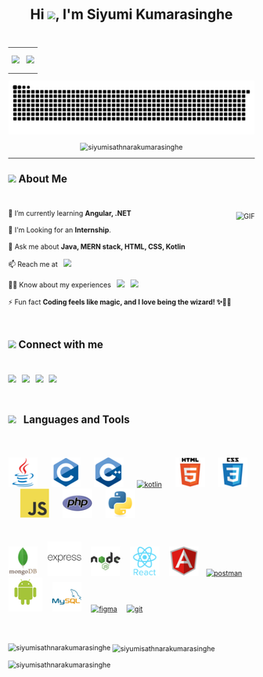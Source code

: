 <h1 align="center">Hi <img src="https://media.giphy.com/media/hvRJCLFzcasrR4ia7z/giphy.gif" width="35">, I'm Siyumi Kumarasinghe</h1>
<br>

<table border = 0>
  <tr>
    <td>
      <p align="center">
        <a href="https://github.com/DenverCoder1/readme-typing-svg">
  <img src="https://readme-typing-svg.herokuapp.com?font=Time+New+Roman&color=%23600000&size=29&center=true&vCenter=true&width=900&height=100&lines=Hello+👋🏻😀;I'm+a+Passionate+Software+Engineering+undergraduate+👩‍💻;At+SLIIT+🎓;Building+the+future+of+tech+🚀;Learning,+growing,+and+coding+every+day+💡">
</a>
      </p>
    </td>
    <td>
      <img src="https://media.giphy.com/media/7TcdtHOCxo3meUvPgj/giphy.gif" width=200px>
    </td>
  </tr>
</table>


<p align = "center">
	<img src = "https://github.com/7oSkaaa/7oSkaaa/blob/output/github-contribution-grid-snake.svg?" alt = "Snake Game"/>
</p>

<p align="center"> 
  <img src="https://komarev.com/ghpvc/?username=siyumisathnarakumarasinghe&label=Profile%20views&color=0e75b6&style=flat" alt="siyumisathnarakumarasinghe" /> 
</p>

<hr>

## <picture><img src = "https://github.com/7oSkaaa/7oSkaaa/blob/main/Images/about_me.gif?raw=true" width = 50px></picture> About Me
<br>
<img alt="GIF" src="https://github.com/arsentieva/arsentieva/blob/main/code.gif?raw=true" height="300" align="right" style="padding-top: 20px;" />

 🌱 I’m currently learning **Angular, .NET** 
 <br><br>
 🤔 I'm Looking for an **Internship**.
 <br><br>
 💬 Ask me about **Java, MERN stack, HTML, CSS, Kotlin**
 <br><br>
 📫 Reach me at &nbsp; [<img src="https://img.shields.io/badge/email-%239F2B68.svg?&style=for-the-badge&logo=gmail&logoColor=white" />](mailto:sathnarakumarasinghe@gmail.com)
 <br><br>
 🙋‍♀️ Know about my experiences &nbsp;
[<img src="https://img.shields.io/badge/resume-%23088F8F.svg?&style=for-the-badge&logo=resume&logoColor=black" />](https://mysliit-my.sharepoint.com/:b:/g/personal/it22221414_my_sliit_lk/EfCtDAUYVidIqW_GSRUb_MMBSkp1aQUn8fTJpH3ln-pbXA?e=gJ0iqf) &nbsp;
[<img src="https://img.shields.io/badge/portfolio-%23E97451.svg?&style=for-the-badge&logo=github&logoColor=white" />](https://siyumisathnarakumarasinghe.github.io/Portfolio/)
<br><br>
⚡ Fun fact **Coding feels like magic, and I love being the wizard! ✨🧙‍♀️**

<br>

## <picture><img src="https://user-images.githubusercontent.com/22797857/90096358-dba16400-dd54-11ea-8e44-e181ada72661.gif" width= 100px></picture> Connect with me

<br>

<p align = "center">
  
[<img src="https://img.shields.io/badge/linkedin-%230077B5.svg?&style=for-the-badge&logo=linkedin&logoColor=white" />](https://www.linkedin.com/in/siyumi-kumarasinghe-a9a88a24b/) &nbsp;
[<img src="https://img.shields.io/badge/twitter-%231DA1F2.svg?&style=for-the-badge&logo=twitter&logoColor=white" />](https://x.com/SiyumiSK2000?t=c7nX14KgG0TfH2hAziWD9w&s=09) &nbsp;
[<img src="https://img.shields.io/badge/facebook-%2346A0D4.svg?&style=for-the-badge&logo=facebook&logoColor=white" />](https://www.facebook.com/share/19X1Sr5R8L/) &nbsp;
[<img src="https://img.shields.io/badge/instagram-%23E4405F.svg?&style=for-the-badge&logo=instagram&logoColor=white" />](https://www.instagram.com/siyumikumarasinghe?igsh=MTdhYjI4MG55MTBjag==) &nbsp;

</p>

<br> 

## <picture> <img src="https://media2.giphy.com/media/QssGEmpkyEOhBCb7e1/giphy.gif?cid=ecf05e47a0n3gi1bfqntqmob8g9aid1oyj2wr3ds3mg700bl&rid=giphy.gif" width = 40px></picture> &nbsp; Languages and Tools

<br> <br>

<p align="center"> 
  
[<img src="https://raw.githubusercontent.com/devicons/devicon/master/icons/java/java-original.svg" alt="java" width="60" height="60"/>](https://www.java.com) &nbsp;&nbsp;&nbsp;&nbsp;&nbsp;
[<img src="https://raw.githubusercontent.com/devicons/devicon/master/icons/c/c-original.svg" alt="c" width="60" height="60"/>](https://www.cprogramming.com/) &nbsp;&nbsp;&nbsp;&nbsp;&nbsp;
[<img src="https://raw.githubusercontent.com/devicons/devicon/master/icons/cplusplus/cplusplus-original.svg" alt="cplusplus" width="60" height="60"/>](https://www.w3schools.com/cpp/) &nbsp;&nbsp;&nbsp;&nbsp;&nbsp;
[<img src="https://www.vectorlogo.zone/logos/kotlinlang/kotlinlang-icon.svg" alt="kotlin" width="60" height="60"/>](https://kotlinlang.org) &nbsp;&nbsp;&nbsp;&nbsp;&nbsp;
[<img src="https://raw.githubusercontent.com/devicons/devicon/master/icons/html5/html5-original-wordmark.svg" alt="html5" width="60" height="60"/>](https://www.w3.org/html/) &nbsp;&nbsp;&nbsp;&nbsp;&nbsp;
[<img src="https://raw.githubusercontent.com/devicons/devicon/master/icons/css3/css3-original-wordmark.svg" alt="css3" width="60" height="60"/>](https://www.w3schools.com/css/) &nbsp;&nbsp;&nbsp;&nbsp;&nbsp;
[<img src="https://raw.githubusercontent.com/devicons/devicon/master/icons/javascript/javascript-original.svg" alt="javascript" width="60" height="60"/>](https://developer.mozilla.org/en-US/docs/Web/JavaScript) &nbsp;&nbsp;&nbsp;&nbsp;&nbsp;
[<img src="https://raw.githubusercontent.com/devicons/devicon/master/icons/php/php-original.svg" alt="php" width="60" height="60"/>](https://www.php.net) &nbsp;&nbsp;&nbsp;&nbsp;&nbsp;
[<img src="https://raw.githubusercontent.com/devicons/devicon/master/icons/python/python-original.svg" alt="python" width="60" height="60"/>](https://www.python.org)


<br> 


[<img src="https://raw.githubusercontent.com/devicons/devicon/master/icons/mongodb/mongodb-original-wordmark.svg" alt="mongodb" width="60" height="60"/>](https://www.mongodb.com/) &nbsp;&nbsp;&nbsp;
[<img src="https://raw.githubusercontent.com/devicons/devicon/master/icons/express/express-original-wordmark.svg" alt="express" width="70" height="70"/>](https://expressjs.com) &nbsp;&nbsp;&nbsp;
[<img src="https://raw.githubusercontent.com/devicons/devicon/master/icons/nodejs/nodejs-original-wordmark.svg" alt="nodejs" width="60" height="60"/>](https://nodejs.org) &nbsp;&nbsp;&nbsp;
[<img src="https://raw.githubusercontent.com/devicons/devicon/master/icons/react/react-original-wordmark.svg" alt="react" width="60" height="60"/>](https://reactjs.org/) &nbsp;&nbsp;&nbsp;
[<img src="https://raw.githubusercontent.com/devicons/devicon/master/icons/angularjs/angularjs-original.svg" alt="angular" width="60" height="60"/>](https://angular.io)&nbsp;&nbsp;&nbsp;
[<img src="https://www.vectorlogo.zone/logos/getpostman/getpostman-icon.svg" alt="postman" width="60" height="60"/>](https://postman.com) &nbsp;&nbsp;&nbsp;
[<img src="https://raw.githubusercontent.com/devicons/devicon/master/icons/android/android-original-wordmark.svg" alt="android" width="70" height="70"/>](https://developer.android.com/) &nbsp;&nbsp;&nbsp;
[<img src="https://raw.githubusercontent.com/devicons/devicon/master/icons/mysql/mysql-original-wordmark.svg" alt="mysql" width="60" height="60"/>](https://www.mysql.com/) &nbsp;&nbsp;&nbsp;
[<img src="https://www.vectorlogo.zone/logos/figma/figma-icon.svg" alt="figma" width="60" height="60"/>](https://www.figma.com/) &nbsp;&nbsp;&nbsp;
[<img src="https://www.vectorlogo.zone/logos/git-scm/git-scm-icon.svg" alt="git" width="60" height="60"/>](https://git-scm.com/)  &nbsp;&nbsp;&nbsp;


</p>

<br> <br>

<p><img align="left" src="https://github-readme-stats.vercel.app/api/top-langs?username=siyumisathnarakumarasinghe&show_icons=true&locale=en&layout=compact" alt="siyumisathnarakumarasinghe" /></p>

<p>&nbsp;<img align="center" src="https://github-readme-stats.vercel.app/api?username=siyumisathnarakumarasinghe&show_icons=true&locale=en" alt="siyumisathnarakumarasinghe" /></p>

<p><img align="center" src="https://github-readme-streak-stats.herokuapp.com/?user=siyumisathnarakumarasinghe&" alt="siyumisathnarakumarasinghe" /></p>
